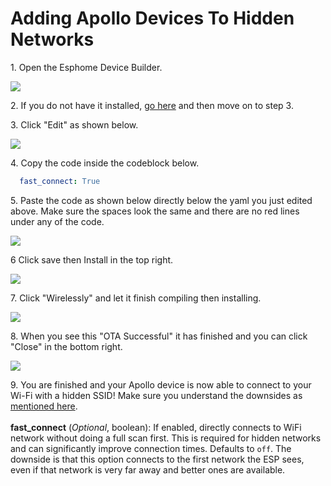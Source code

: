 # Adding Apollo Devices To Hidden Networks

1\. Open the Esphome Device Builder.

![](../../../assets/bluetooth-proxy-tutorial-1.png)

2\. If you do not have it installed, [go here](https://esphome.io/guides/getting_started_hassio.html#installing-esphome-device-compiler "Install Esphome Device Builder.") and then move on to step 3.

3\. Click "Edit" as shown below.

![](../../../assets/bluetooth-proxy-tutorial-2.png)

4\. Copy the code inside the codeblock below.

```yaml
  fast_connect: True
```

5\. Paste the code as shown below directly below the yaml you just edited above. Make sure the spaces look the same and there are no red lines under any of the code.

![](../../../assets/hidden-ssid-tutorial-1.png)

6 Click save then Install in the top right.

![](../../../assets/hidden-ssid-tutorial-2.png)

7\. Click "Wirelessly" and let it finish compiling then installing.

![](../../../assets/hidden-ssid-tutorial-3.png)

8\. When you see this "OTA Successful" it has finished and you can click "Close" in the bottom right.

![](../../../assets/hidden-ssid-tutorial-4.png)

9\. You are finished and your Apollo device is now able to connect to your Wi-Fi with a hidden SSID! Make sure you understand the downsides as [mentioned here](https://esphome.io/components/wifi.html "downsides of fast_connect: true").<br><br>**fast\_connect** (*Optional*, boolean): If enabled, directly connects to WiFi network without doing a full scan first. This is required for hidden networks and can significantly improve connection times. Defaults to `off`. The downside is that this option connects to the first network the ESP sees, even if that network is very far away and better ones are available.
